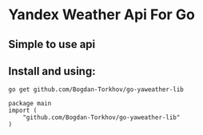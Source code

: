 # Yandex Weather Api For Go

## Simple to use api

## Install and using:

```
go get github.com/Bogdan-Torkhov/go-yaweather-lib
```

```
package main
import (
	"github.com/Bogdan-Torkhov/go-yaweather-lib"
)
```
